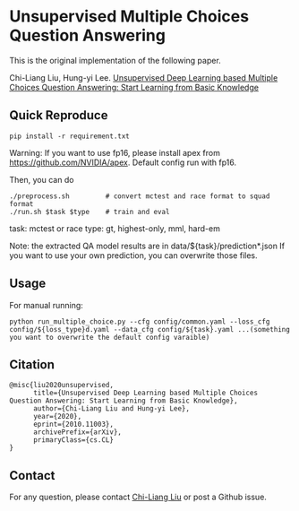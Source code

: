 # Unsupervised Multiple Choices Question Answering

This is the original implementation of the following paper.

Chi-Liang Liu, Hung-yi Lee. [Unsupervised Deep Learning based Multiple Choices Question Answering: Start Learning from Basic Knowledge](https://arxiv.org/abs/2010.11003)



## Quick Reproduce


```shell
pip install -r requirement.txt
```
Warning: If you want to use fp16, please install apex from https://github.com/NVIDIA/apex. Default config run with fp16.

Then, you can do

```shell
./preprocess.sh         # convert mctest and race format to squad format
./run.sh $task $type    # train and eval
```
task: mctest or race
type: gt, highest-only, mml, hard-em

Note: the extracted QA model results are in data/${task}/prediction*.json
If you want to use your own prediction, you can overwrite those files.

## Usage

For manual running:
```shell
python run_multiple_choice.py --cfg config/common.yaml --loss_cfg
config/${loss_type}d.yaml --data_cfg config/${task}.yaml ...(something you want to overwrite the default config varaible)
```

## Citation
```
@misc{liu2020unsupervised,
      title={Unsupervised Deep Learning based Multiple Choices Question Answering: Start Learning from Basic Knowledge}, 
      author={Chi-Liang Liu and Hung-yi Lee},
      year={2020},
      eprint={2010.11003},
      archivePrefix={arXiv},
      primaryClass={cs.CL}
}
```

## Contact

For any question, please contact [Chi-Liang Liu](https://liangtaiwan.github.io) or post a Github issue.

